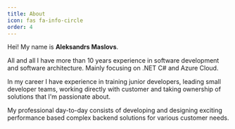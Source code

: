 ```yaml
---
title: About
icon: fas fa-info-circle
order: 4
---
```

Hei!
My name is **Aleksandrs Maslovs**.

All and all I have more than 10 years experience in software development and software architecture. Mainly focusing on .NET C# and Azure Cloud.

In my career I have experience in training junior developers, leading small developer teams, working directly with customer and taking ownership of solutions that I'm passionate about.

My professional day-to-day consists of developing and designing exciting performance based complex backend solutions for various customer needs.
